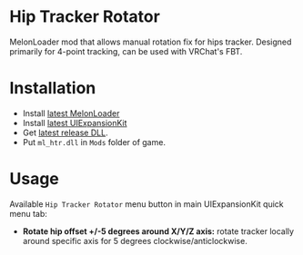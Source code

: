 # Hip Tracker Rotator
MelonLoader mod that allows manual rotation fix for hips tracker. Designed primarily for 4-point tracking, can be used with VRChat's FBT.

# Installation
* Install [latest MelonLoader](https://github.com/LavaGang/MelonLoader)
* Install [latest UIExpansionKit](https://github.com/knah/VRCMods)
* Get [latest release DLL](../../../releases/latest).
* Put `ml_htr.dll` in `Mods` folder of game.

# Usage
Available `Hip Tracker Rotator` menu button in main UIExpansionKit quick menu tab:
* **Rotate hip offset +/-5 degrees around X/Y/Z axis:** rotate tracker locally around specific axis for 5 degrees clockwise/anticlockwise.
